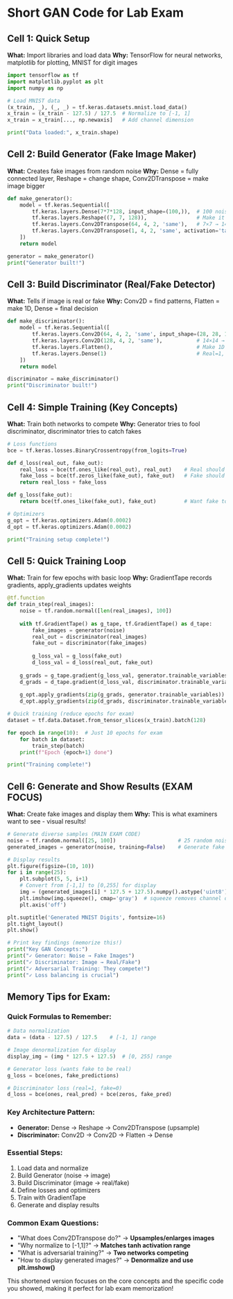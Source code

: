 # Short GAN Code for Lab Exam

## Cell 1: Quick Setup
**What:** Import libraries and load data
**Why:** TensorFlow for neural networks, matplotlib for plotting, MNIST for digit images

```python
import tensorflow as tf
import matplotlib.pyplot as plt
import numpy as np

# Load MNIST data
(x_train, _), (_, _) = tf.keras.datasets.mnist.load_data()
x_train = (x_train - 127.5) / 127.5  # Normalize to [-1, 1]
x_train = x_train[..., np.newaxis]   # Add channel dimension

print("Data loaded:", x_train.shape)
```

## Cell 2: Build Generator (Fake Image Maker)
**What:** Creates fake images from random noise
**Why:** Dense = fully connected layer, Reshape = change shape, Conv2DTranspose = make image bigger

```python
def make_generator():
    model = tf.keras.Sequential([
        tf.keras.layers.Dense(7*7*128, input_shape=(100,)),  # 100 noise → 7×7×128
        tf.keras.layers.Reshape((7, 7, 128)),                # Make it 2D image
        tf.keras.layers.Conv2DTranspose(64, 4, 2, 'same'),   # 7×7 → 14×14
        tf.keras.layers.Conv2DTranspose(1, 4, 2, 'same', activation='tanh')  # 14×14 → 28×28
    ])
    return model

generator = make_generator()
print("Generator built!")
```

## Cell 3: Build Discriminator (Real/Fake Detector)
**What:** Tells if image is real or fake
**Why:** Conv2D = find patterns, Flatten = make 1D, Dense = final decision

```python
def make_discriminator():
    model = tf.keras.Sequential([
        tf.keras.layers.Conv2D(64, 4, 2, 'same', input_shape=(28, 28, 1)),  # 28×28 → 14×14
        tf.keras.layers.Conv2D(128, 4, 2, 'same'),           # 14×14 → 7×7
        tf.keras.layers.Flatten(),                           # Make 1D
        tf.keras.layers.Dense(1)                             # Real=1, Fake=0
    ])
    return model

discriminator = make_discriminator()
print("Discriminator built!")
```

## Cell 4: Simple Training (Key Concepts)
**What:** Train both networks to compete
**Why:** Generator tries to fool discriminator, discriminator tries to catch fakes

```python
# Loss functions
bce = tf.keras.losses.BinaryCrossentropy(from_logits=True)

def d_loss(real_out, fake_out):
    real_loss = bce(tf.ones_like(real_out), real_out)    # Real should be 1
    fake_loss = bce(tf.zeros_like(fake_out), fake_out)   # Fake should be 0
    return real_loss + fake_loss

def g_loss(fake_out):
    return bce(tf.ones_like(fake_out), fake_out)         # Want fake to look real

# Optimizers
g_opt = tf.keras.optimizers.Adam(0.0002)
d_opt = tf.keras.optimizers.Adam(0.0002)

print("Training setup complete!")
```

## Cell 5: Quick Training Loop
**What:** Train for few epochs with basic loop
**Why:** GradientTape records gradients, apply_gradients updates weights

```python
@tf.function
def train_step(real_images):
    noise = tf.random.normal([len(real_images), 100])
    
    with tf.GradientTape() as g_tape, tf.GradientTape() as d_tape:
        fake_images = generator(noise)
        real_out = discriminator(real_images)
        fake_out = discriminator(fake_images)
        
        g_loss_val = g_loss(fake_out)
        d_loss_val = d_loss(real_out, fake_out)
    
    g_grads = g_tape.gradient(g_loss_val, generator.trainable_variables)
    d_grads = d_tape.gradient(d_loss_val, discriminator.trainable_variables)
    
    g_opt.apply_gradients(zip(g_grads, generator.trainable_variables))
    d_opt.apply_gradients(zip(d_grads, discriminator.trainable_variables))

# Quick training (reduce epochs for exam)
dataset = tf.data.Dataset.from_tensor_slices(x_train).batch(128)

for epoch in range(10):  # Just 10 epochs for exam
    for batch in dataset:
        train_step(batch)
    print(f"Epoch {epoch+1} done")

print("Training complete!")
```

## Cell 6: Generate and Show Results (EXAM FOCUS)
**What:** Create fake images and display them
**Why:** This is what examiners want to see - visual results!

```python
# Generate diverse samples (MAIN EXAM CODE)
noise = tf.random.normal([25, 100])                    # 25 random noise vectors
generated_images = generator(noise, training=False)    # Generate fake images

# Display results
plt.figure(figsize=(10, 10))
for i in range(25):
    plt.subplot(5, 5, i+1)
    # Convert from [-1,1] to [0,255] for display
    img = (generated_images[i] * 127.5 + 127.5).numpy().astype('uint8')
    plt.imshow(img.squeeze(), cmap='gray')  # squeeze removes channel dimension
    plt.axis('off')

plt.suptitle('Generated MNIST Digits', fontsize=16)
plt.tight_layout()
plt.show()

# Print key findings (memorize this!)
print("Key GAN Concepts:")
print("✓ Generator: Noise → Fake Images")
print("✓ Discriminator: Image → Real/Fake")
print("✓ Adversarial Training: They compete!")
print("✓ Loss balancing is crucial")
```

## Memory Tips for Exam:

### **Quick Formulas to Remember:**
```python
# Data normalization
data = (data - 127.5) / 127.5    # [-1, 1] range

# Image denormalization for display  
display_img = (img * 127.5 + 127.5)  # [0, 255] range

# Generator loss (wants fake to be real)
g_loss = bce(ones, fake_predictions)

# Discriminator loss (real=1, fake=0)
d_loss = bce(ones, real_pred) + bce(zeros, fake_pred)
```

### **Key Architecture Pattern:**
- **Generator:** Dense → Reshape → Conv2DTranspose (upsample)
- **Discriminator:** Conv2D → Conv2D → Flatten → Dense

### **Essential Steps:**
1. Load data and normalize
2. Build Generator (noise → image)
3. Build Discriminator (image → real/fake)
4. Define losses and optimizers
5. Train with GradientTape
6. Generate and display results

### **Common Exam Questions:**
- "What does Conv2DTranspose do?" → **Upsamples/enlarges images**
- "Why normalize to [-1,1]?" → **Matches tanh activation range**
- "What is adversarial training?" → **Two networks competing**
- "How to display generated images?" → **Denormalize and use plt.imshow()**

This shortened version focuses on the core concepts and the specific code you showed, making it perfect for lab exam memorization!
